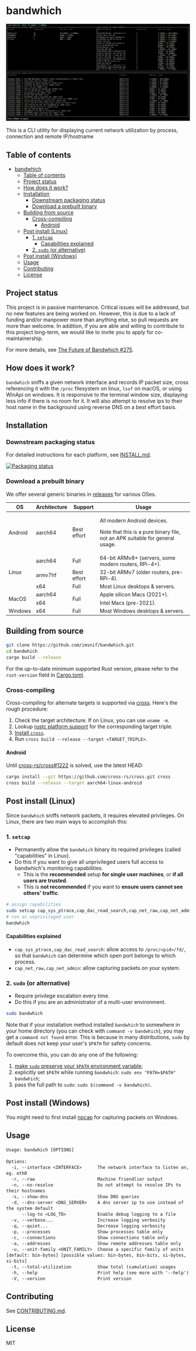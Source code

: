 # bandwhich

![demo](res/demo.gif)

This is a CLI utility for displaying current network utilization by process, connection and remote IP/hostname

## Table of contents

- [bandwhich](#bandwhich)
  - [Table of contents](#table-of-contents)
  - [Project status](#project-status)
  - [How does it work?](#how-does-it-work)
  - [Installation](#installation)
    - [Downstream packaging status](#downstream-packaging-status)
    - [Download a prebuilt binary](#download-a-prebuilt-binary)
  - [Building from source](#building-from-source)
    - [Cross-compiling](#cross-compiling)
      - [Android](#android)
  - [Post install (Linux)](#post-install-linux)
    - [1. `setcap`](#1-setcap)
      - [Capabilities explained](#capabilities-explained)
    - [2. `sudo` (or alternative)](#2-sudo-or-alternative)
  - [Post install (Windows)](#post-install-windows)
  - [Usage](#usage)
  - [Contributing](#contributing)
  - [License](#license)

## Project status

This project is in passive maintenance. Critical issues will be addressed, but
no new features are being worked on. However, this is due to a lack of funding
and/or manpower more than anything else, so pull requests are more than welcome.
In addition, if you are able and willing to contribute to this project long-term,
we would like to invite you to apply for co-maintainership.

For more details, see [The Future of Bandwhich #275](https://github.com/imsnif/bandwhich/issues/275).

## How does it work?

`bandwhich` sniffs a given network interface and records IP packet size, cross referencing it with the `/proc` filesystem on linux, `lsof` on macOS, or using WinApi on windows. It is responsive to the terminal window size, displaying less info if there is no room for it. It will also attempt to resolve ips to their host name in the background using reverse DNS on a best effort basis.

## Installation

### Downstream packaging status

For detailed instructions for each platform, see [INSTALL.md](INSTALL.md).

<a href="https://repology.org/project/bandwhich/versions">
  <img src="https://repology.org/badge/vertical-allrepos/bandwhich.svg?columns=3" alt="Packaging status">
</a>

### Download a prebuilt binary

We offer several generic binaries in [releases](https://github.com/imsnif/bandwhich/releases) for various OSes.

<table>
  <thead>
    <th>OS</th><th>Architecture</th><th>Support</th><th>Usage</th>
  </thead>
  <tbody>
    <tr>
      <td>Android</td><td>aarch64</td><td>Best effort</td>
      <td>
        <p>All modern Android devices.</p>
        <p>Note that this is a pure binary file, not an APK suitable for general usage.</p>
      </td>
    </tr>
    <tr>
      <td rowspan="3">Linux</td><td>aarch64</td><td>Full</td>
      <td>64-bit ARMv8+ (servers, some modern routers, RPi-4+).</td>
    </tr>
    <tr>
      <td>armv7hf</td><td>Best effort</td><td>32-bit ARMv7 (older routers, pre-RPi-4).</td>
    </tr>
    <tr>
      <td>x64</td><td>Full</td>
      <td>Most Linux desktops & servers.</td>
    </tr>
    <tr>
      <td rowspan="2">MacOS</td><td>aarch64</td><td rowspan="2">Full</td>
      <td>Apple silicon Macs (2021+).</td>
    </tr>
    <tr>
      <td>x64</td>
      <td>Intel Macs (pre-2021).</td>
    </tr>
    <tr>
      <td>Windows</td><td>x64</td><td>Full</td>
      <td>Most Windows desktops & servers.</td>
    </tr>
  </tbody>
</table>

## Building from source

```sh
git clone https://github.com/imsnif/bandwhich.git
cd bandwhich
cargo build --release
```

For the up-to-date minimum supported Rust version, please refer to the `rust-version` field in [Cargo.toml](Cargo.toml).

### Cross-compiling

Cross-compiling for alternate targets is supported via [cross](https://github.com/cross-rs/cross). Here's the rough procedure:

1. Check the target architecture. If on Linux, you can use `uname -m`.
2. Lookup [rustc platform support](https://doc.rust-lang.org/rustc/platform-support.html) for the corresponding target triple.
3. [Install `cross`](https://github.com/cross-rs/cross#installation).
4. Run `cross build --release --target <TARGET_TRIPLE>`.

#### Android

Until [cross-rs/cross#1222](https://github.com/cross-rs/cross/issues/1222) is solved, use the latest HEAD:

```sh
cargo install --git https://github.com/cross-rs/cross.git cross
cross build --release --target aarch64-linux-android
```

## Post install (Linux)

Since `bandwhich` sniffs network packets, it requires elevated privileges.
On Linux, there are two main ways to accomplish this:

### 1. `setcap`

- Permanently allow the `bandwhich` binary its required privileges (called "capabilities" in Linux).
- Do this if you want to give all unprivileged users full access to bandwhich's monitoring capabilities.
    - This is the **recommended** setup **for single user machines**, or **if all users are trusted**.
    - This is **not recommended** if you want to **ensure users cannot see others' traffic**.

```sh
# assign capabilities
sudo setcap cap_sys_ptrace,cap_dac_read_search,cap_net_raw,cap_net_admin+ep $(command -v bandwhich)
# run as unprivileged user
bandwhich
```

#### Capabilities explained
- `cap_sys_ptrace,cap_dac_read_search`: allow access to `/proc/<pid>/fd/`, so that `bandwhich` can determine which open port belongs to which process.
- `cap_net_raw,cap_net_admin`: allow capturing packets on your system.

### 2. `sudo` (or alternative)

- Require privilege escalation every time.
- Do this if you are an administrator of a multi-user environment.

```sh
sudo bandwhich
```

Note that if your installation method installed `bandwhich` to somewhere in
your home directory (you can check with `command -v bandwhich`), you may get a
`command not found` error. This is because in many distributions, `sudo` by
default does not keep your user's `$PATH` for safety concerns.

To overcome this, you can do any one of the following:
1. [make `sudo` preserve your `$PATH` environment variable](https://unix.stackexchange.com/q/83191/375550);
2. explicitly set `$PATH` while running `bandwhich`: `sudo env "PATH=$PATH" bandwhich`;
3. pass the full path to `sudo`: `sudo $(command -v bandwhich)`.

## Post install (Windows)

You might need to first install [npcap](https://npcap.com/#download) for capturing packets on Windows.

## Usage

```
Usage: bandwhich [OPTIONS]

Options:
  -i, --interface <INTERFACE>      The network interface to listen on, eg. eth0
  -r, --raw                        Machine friendlier output
  -n, --no-resolve                 Do not attempt to resolve IPs to their hostnames
  -s, --show-dns                   Show DNS queries
  -d, --dns-server <DNS_SERVER>    A dns server ip to use instead of the system default
      --log-to <LOG_TO>            Enable debug logging to a file
  -v, --verbose...                 Increase logging verbosity
  -q, --quiet...                   Decrease logging verbosity
  -p, --processes                  Show processes table only
  -c, --connections                Show connections table only
  -a, --addresses                  Show remote addresses table only
  -u, --unit-family <UNIT_FAMILY>  Choose a specific family of units [default: bin-bytes] [possible values: bin-bytes, bin-bits, si-bytes, si-bits]
  -t, --total-utilization          Show total (cumulative) usages
  -h, --help                       Print help (see more with '--help')
  -V, --version                    Print version
```

## Contributing

See [CONTRIBUTING.md](CONTRIBUTING.md).

## License

MIT
